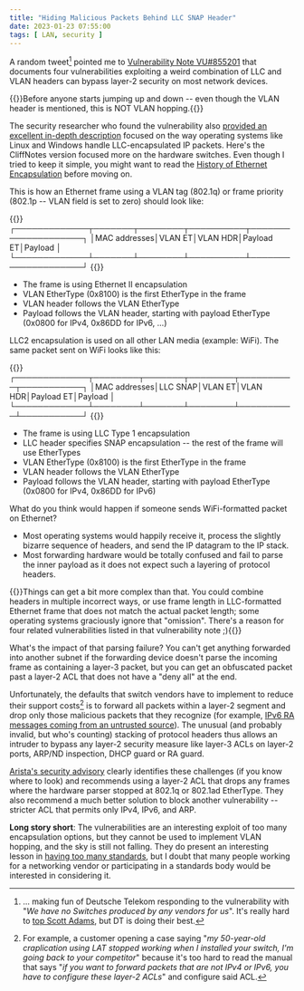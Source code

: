 ```yaml
---
title: "Hiding Malicious Packets Behind LLC SNAP Header"
date: 2023-01-23 07:55:00
tags: [ LAN, security ]
---
```

A random tweet[^DT] pointed me to [Vulnerability Note VU#855201](https://kb.cert.org/vuls/id/855201) that documents four vulnerabilities exploiting a weird combination of LLC and VLAN headers can bypass layer-2 security on most network devices.

{{<note warn>}}Before anyone starts jumping up and down -- even though the VLAN header is mentioned, this is NOT VLAN hopping.{{</note>}}

The security researcher who found the vulnerability also [provided an excellent in-depth description](https://blog.champtar.fr/VLAN0_LLC_SNAP/) focused on the way operating systems like Linux and Windows handle LLC-encapsulated IP packets. Here's the CliffNotes version focused more on the hardware switches. Even though I tried to keep it simple, you might want to read the [History of Ethernet Encapsulation](https://blog.ipspace.net/2022/10/ethernet-encapsulations.html) before moving on.
<!--more-->
[^DT]: ... making fun of Deutsche Telekom responding to the vulnerability with "_We have no Switches produced by any vendors for us_". It's really hard to [top Scott Adams](https://dilbert.com/strip/2010-04-24), but DT is doing their best.

This is how an Ethernet frame using a VLAN tag (802.1q) or frame priority (802.1p -- VLAN field is set to zero) should look like:

{{<ascii>}}
┌─────────────┬───────┬────────┬──────────┬────────────────────┐
│MAC addresses│VLAN ET│VLAN HDR│Payload ET│Payload             │
└─────────────┴───────┴────────┴──────────┴────────────────────┘
{{</ascii>}}

* The frame is using Ethernet II encapsulation
* VLAN EtherType (0x8100) is the first EtherType in the frame
* VLAN header follows the VLAN EtherType
* Payload follows the VLAN header, starting with payload EtherType (0x0800 for IPv4, 0x86DD for IPv6, ...)

LLC2 encapsulation is used on all other LAN media (example: WiFi). The same packet sent on WiFi looks like this:

{{<ascii>}}
┌─────────────┬────────┬───────┬────────┬──────────┬───────────┐
│MAC addresses│LLC SNAP│VLAN ET│VLAN HDR│Payload ET│Payload    │
└─────────────┴────────┴───────┴────────┴──────────┴───────────┘
{{</ascii>}}

* The frame is using LLC Type 1 encapsulation
* LLC header specifies SNAP encapsulation -- the rest of the frame will use EtherTypes
* VLAN EtherType (0x8100) is the first EtherType in the frame
* VLAN header follows the VLAN EtherType
* Payload follows the VLAN header, starting with payload EtherType (0x0800 for IPv4, 0x86DD for IPv6)

What do you think would happen if someone sends WiFi-formatted packet on Ethernet?

* Most operating systems would happily receive it, process the slightly bizarre sequence of headers, and send the IP datagram to the IP stack.
* Most forwarding hardware would be totally confused and fail to parse the inner payload as it does not expect such a layering of protocol headers.

{{<note warn>}}Things can get a bit more complex than that. You could combine headers in multiple incorrect ways, or use frame length in LLC-formatted Ethernet frame that does not match the actual packet length; some operating systems graciously ignore that "omission". There's a reason for four related vulnerabilities listed in that vulnerability note ;){{</note>}}

What's the impact of that parsing failure? You can't get anything forwarded into another subnet if the forwarding device doesn't parse the incoming frame as containing a layer-3 packet, but you can get an obfuscated packet past a layer-2 ACL that does not have a "deny all" at the end.

Unfortunately, the defaults that switch vendors have to implement to reduce their support costs[^CA] is to forward all packets within a layer-2 segment and drop only those malicious packets that they recognize (for example, [IPv6 RA messages coming from an untrusted source](https://blog.ipspace.net/2011/11/ipv6-security-getting-bored-bru-airport.html)). The unusual (and probably invalid, but who's counting) stacking of protocol headers thus allows an intruder to bypass any layer-2 security measure like layer-3 ACLs on layer-2 ports, ARP/ND inspection, DHCP guard or RA guard.

[Arista's security advisory](https://www.arista.com/en/support/advisories-notices/security-advisory/16276-security-advisory-0080) clearly identifies these challenges (if you know where to look) and recommends using a layer-2 ACL that drops any frames where the hardware parser stopped at 802.1q or 802.1ad EtherType. They also recommend a much better solution to block another vulnerability -- stricter ACL that permits only IPv4, IPv6, and ARP.

**Long story short**: The vulnerabilities are an interesting exploit of too many encapsulation options, but they cannot be used to implement VLAN hopping, and the sky is still not falling. They do present an interesting lesson in [having too many standards](https://xkcd.com/927/), but I doubt that many people working for a networking vendor or participating in a standards body would be interested in considering it.

[^CA]: For example, a customer opening a case saying "_my 50-year-old craplication using LAT stopped working when I installed your switch, I'm going back to your competitor_" because it's too hard to read the manual that says "_if you want to forward packets that are not IPv4 or IPv6, you have to configure these layer-2 ACLs_" and configure said ACL.
